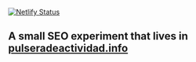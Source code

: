 [![Netlify Status](https://api.netlify.com/api/v1/badges/0be2e8c7-30e9-4c46-a7ec-5a4c1715671f/deploy-status)](https://app.netlify.com/sites/pulseradeactividad/deploys)


## A small SEO experiment that lives in [pulseradeactividad.info](https://pulseradeactividad.info)

